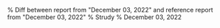 % Diff between report from "December 03, 2022" and reference report from "December 03, 2022"
% Strudy
% December 03, 2022


